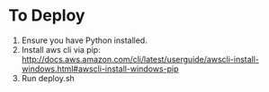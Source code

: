 # To Deploy
1. Ensure you have Python installed. 
2. Install aws cli via pip: http://docs.aws.amazon.com/cli/latest/userguide/awscli-install-windows.html#awscli-install-windows-pip
3. Run deploy.sh




